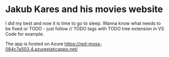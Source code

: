 # Jakub Kares and his movies website

I did my best and now it is time to go to sleep.
Wanna know what needs to be fixed or TODO - just follow // TODO tags with TODO tree extension in VS Code for example.

The app is hosted on Azure 
https://red-moss-084c7a503.4.azurestaticapps.net/

